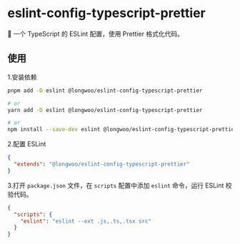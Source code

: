 # eslint-config-typescript-prettier

🔧 一个 TypeScript 的 ESLint 配置，使用 Prettier 格式化代码。

## 使用

1.安装依赖

```sh
pnpm add -D eslint @longwoo/eslint-config-typescript-prettier

# or
yarn add -D eslint @longwoo/eslint-config-typescript-prettier

# or
npm install --save-dev eslint @longwoo/eslint-config-typescript-prettier
```

2.配置 ESLint

```json
{
  "extends": "@longwoo/eslint-config-typescript-prettier"
}
```

3.打开 `package.json` 文件，在 `scripts` 配置中添加 `eslint` 命令，运行 ESLint 校验代码。

```json
{
  "scripts": {
    "eslint": "eslint --ext .js,.ts,.tsx src"
  }
}
```
